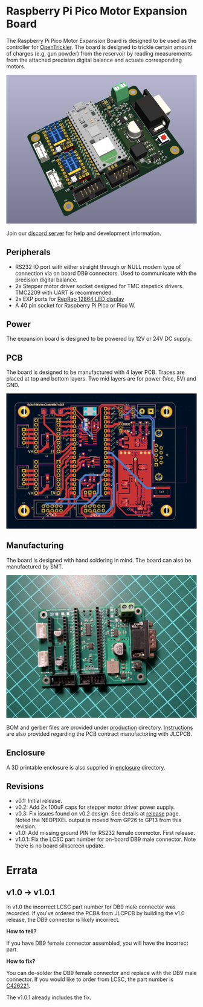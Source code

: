 # Raspberry Pi Pico Motor Expansion Board

The Raspberry Pi Pico Motor Expansion Board is designed to be used as the controller for [OpenTrickler](https://github.com/eamars/OpenTrickler). The board is designed to trickle certain amount of charges (e.g, gun powder) from the reservoir by reading measurements from the attached precision digital balance and actuate corresponding motors. 

![3d_view](resources/3d_view.png)

Join our [discord server](https://discord.gg/ZhdThA2vrW) for help and development information. 

## Peripherals

* RS232 IO port with either straight through or NULL modem type of connection via on board DB9 connectors. Used to communicate with the precision digital balance. 
* 2x Stepper motor driver socket designed for TMC stepstick drivers. TMC2209 with UART is recommended. 
* 2x EXP ports for [RepRap 12864 LED display](https://reprap.org/wiki/RepRapDiscount_Full_Graphic_Smart_Controller)
* A 40 pin socket for Raspberry Pi Pico or Pico W. 

## Power

The expansion board is designed to be powered by 12V or 24V DC supply. 

## PCB

The board is designed to be manufactured with 4 layer PCB. Traces are placed at top and bottom layers. Two mid layers are for power (Vcc, 5V) and GND. 

![top_view](resources/top_view.png)

## Manufacturing

The board is designed with hand soldering in mind. The board can also be manufactured by SMT. 

![assembly](resources/assembly.jpg)

BOM and gerber files are provided under [production](production) directory. [Instructions](production/README.md) are also provided regarding the PCB contract manufactoring with JLCPCB. 

## Enclosure

A 3D printable enclosure is also supplied in [enclosure](enclosure) directory. 

## Revisions

* v0.1: Initial release.
* v0.2: Add 2x 100uF caps for stepper motor driver power supply. 
* v0.3: Fix issues found on v0.2 design. See details at [release](https://github.com/eamars/RaspberryPi-Pico-Motor-Expansion-Board/releases/tag/v0.3) page. 
  Noted the NEOPIXEL output is moved from GP26 to GP13 from this revision. 
* v1.0: Add missing ground PIN for RS232 female connector. First release. 
* v1.0.1: Fix the LCSC part number for on-board DB9 male connector. Note there is no board silkscreen update. 

# Errata

## v1.0 -> v1.0.1

In v1.0 the incorrect LCSC part number for DB9 male connector was recorded. If you've ordered the PCBA from JLCPCB by building the v1.0 release, the DB9 connector is likely incorrect. 

**How to tell?**

If you have DB9 female connector assembled, you will have the incorrect part. 

**How to fix?**

You can de-solder the DB9 female connector and replace with the DB9 male connector. If you would like to order from LCSC, the part number is [C426221](https://www.lcsc.com/product-detail/_FOXCONN-_C426221.html).

The v1.0.1 already includes the fix. 
